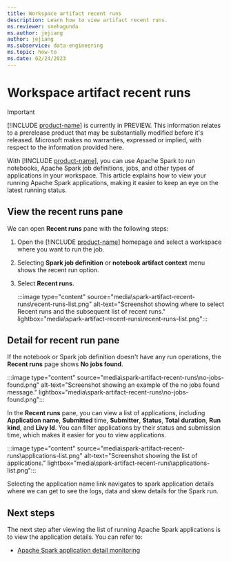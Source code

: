```yaml
---
title: Workspace artifact recent runs
description: Learn how to view artifact recent runs.
ms.reviewer: snehagunda
ms.author: jejiang
author: jejiang
ms.subservice: data-engineering
ms.topic: how-to
ms.date: 02/24/2023
---
```


# Workspace artifact recent runs

> [!IMPORTANT]
> [!INCLUDE [product-name](../includes/product-name.md)] is currently in PREVIEW. This information relates to a prerelease product that may be substantially modified before it's released. Microsoft makes no warranties, expressed or implied, with respect to the information provided here.

With [!INCLUDE [product-name](../includes/product-name.md)], you can use Apache Spark to run notebooks, Apache Spark job definitions, jobs, and other types of applications in your workspace. This article explains how to view your running Apache Spark applications, making it easier to keep an eye on the latest running status.

## View the recent runs pane

We can open **Recent runs** pane with the following steps:

1. Open the [!INCLUDE [product-name](../includes/product-name.md)] homepage and select a workspace where you want to run the job.

1. Selecting **Spark job definition** or **notebook artifact context** menu shows the recent run option.

1. Select **Recent runs**.

    :::image type="content" source="media\spark-artifact-recent-runs\recent-runs-list.png" alt-text="Screenshot showing where to select Recent runs and the subsequent list of recent runs." lightbox="media\spark-artifact-recent-runs\recent-runs-list.png":::

## Detail for recent run pane

If the notebook or Spark job definition doesn't have any run operations, the **Recent runs** page shows **No jobs found**.

:::image type="content" source="media\spark-artifact-recent-runs\no-jobs-found.png" alt-text="Screenshot showing an example of the no jobs found message." lightbox="media\spark-artifact-recent-runs\no-jobs-found.png":::

In the **Recent runs** pane, you can view a list of applications, including **Application name**, **Submitted** time, **Submitter**, **Status**, **Total duration**, **Run kind**, and **Livy Id**. You can filter applications by their status and submission time, which makes it easier for you to view applications.

:::image type="content" source="media\spark-artifact-recent-runs\applications-list.png" alt-text="Screenshot showing the list of applications." lightbox="media\spark-artifact-recent-runs\applications-list.png":::

Selecting the application name link navigates to spark application details where we can get to see the logs, data and skew details for the Spark run.

## Next steps

The next step after viewing the list of running Apache Spark applications is to view the application details. You can refer to:

- [Apache Spark application detail monitoring](spark-detail-monitoring.md)
